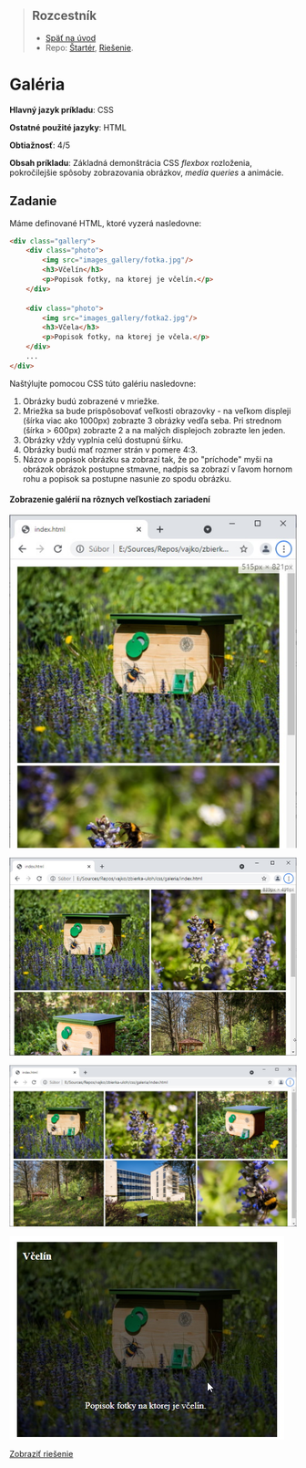 <div class="hidden">

> ## Rozcestník
> - [Späť na úvod](../../README.md)
> - Repo: [Štartér](/../../tree/main/css/galeria), [Riešenie](/../../tree/solution/css/galeria).
</div>

# Galéria
<div class="info"> 

**Hlavný jazyk príkladu**: CSS

**Ostatné použité jazyky**: HTML

**Obtiažnosť**: 4/5

**Obsah príkladu**: Základná demonštrácia CSS *flexbox* rozloženia, pokročilejšie spôsoby zobrazovania obrázkov, *media queries* a animácie.
</div>

## Zadanie

Máme definované HTML, ktoré vyzerá nasledovne:

```html
<div class="gallery">
    <div class="photo">
        <img src="images_gallery/fotka.jpg"/>
        <h3>Včelín</h3>
        <p>Popisok fotky, na ktorej je včelín.</p>
    </div>

    <div class="photo">
        <img src="images_gallery/fotka2.jpg"/>
        <h3>Včela</h3>
        <p>Popisok fotky, na ktorej je včela.</p>
    </div>
    ...
</div>
```

Naštýlujte pomocou CSS túto galériu nasledovne:

1. Obrázky budú zobrazené v mriežke.
2. Mriežka sa bude prispôsobovať veľkosti obrazovky - na veľkom displeji (šírka viac ako 1000px) zobrazte 3 obrázky
   vedľa seba. Pri strednom (šírka > 600px) zobrazte 2 a na malých displejoch zobrazte len jeden.
3. Obrázky vždy vyplnia celú dostupnú šírku.
4. Obrázky budú mať rozmer strán v pomere 4:3.
5. Názov a popisok obrázku sa zobrazí tak, že po "príchode" myši na obrázok obrázok postupne stmavne, nadpis sa 
   zobrazí v ľavom hornom rohu a popisok sa postupne nasunie zo spodu obrázku.

#### Zobrazenie galérií na rôznych veľkostiach zariadení

![Zobrazenie galérie na malom zariadení](images_gallery/zadanie-s.jpg)

![Zobrazenie galérie na strednom veľkom zariadení](images_gallery/zadanie-m.jpg)

![Zobrazenie galérie na veľkom zariadení](images_gallery/zadanie-l.jpg)

![Zobrazenie informácie o obrázku](images_gallery/zadanie-hover.jpg)

<div class="hidden">

[Zobraziť riešenie](riesenie.md)
</div>